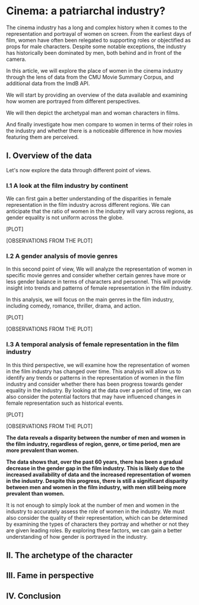 # Cinema: a patriarchal industry?

The cinema industry has a long and complex history when it comes to the representation and portrayal of women on screen. From the earliest days of film, women have often been relegated to supporting roles or objectified as props for male characters. Despite some notable exceptions, the industry has historically been dominated by men, both behind and in front of the camera.

In this article, we will explore the place of women in the cinema industry through the lens of data from the CMU Movie Summary Corpus, and additional data from the ImdB API.

We will start by providing an overview of the data available and examining how women are portrayed from different perspectives.

We will then depict the archetypal man and woman characters in films.

And finally investigate how men compare to women in terms of their roles in the industry and whether there is a noticeable difference in how movies featuring them are perceived.

## I. Overview of the data

Let's now explore the data through different point of views.

### I.1 A look at the film industry by continent

We can first gain a better understanding of the disparities in female representation in the film industry across different regions. We can anticipate that the ratio of women in the industry will vary across regions, as gender equality is not uniform across the globe.

[PLOT]

[OBSERVATIONS FROM THE PLOT]

### I.2 A gender analysis of movie genres

In this second point of view, We will analyze the representation of women in specific movie genres and consider whether certain genres have more or less gender balance in terms of characters and personnel. This will provide insight into trends and patterns of female representation in the film industry.

In this analysis, we will focus on the main genres in the film industry, including comedy, romance, thriller, drama, and action.

[PLOT]

[OBSERVATIONS FROM THE PLOT]

### I.3 A temporal analysis of female representation in the film industry

In this third perspective, we will examine how the representation of women in the film industry has changed over time. This analysis will allow us to identify any trends or patterns in the representation of women in the film industry and consider whether there has been progress towards gender equality in the industry. By looking at the data over a period of time, we can also consider the potential factors that may have influenced changes in female representation such as historical events.

[PLOT]

[OBSERVATIONS FROM THE PLOT]

**The data reveals a disparity between the number of men and women in the film industry, regardless of region, genre, or time period, men are more prevalent than women.**

**The data shows that, over the past 60 years, there has been a gradual decrease in the gender gap in the film industry. This is likely due to the increased availability of data and the increased representation of women in the industry. Despite this progress, there is still a significant disparity between men and women in the film industry, with men still being more prevalent than women.**

It is not enough to simply look at the number of men and women in the industry to accurately assess the role of women in the industry. We must also consider the quality of their representation, which can be determined by examining the types of characters they portray and whether or not they are given leading roles. By exploring these factors, we can gain a better understanding of how gender is portrayed in the industry.

## II. The archetype of the character

## III. Fame in perspective

## IV. Conclusion


<html>
  <head>
    <!-- Load the Plotly library -->
    <script src="https://cdn.plot.ly/plotly-latest.min.js"></script>
  </head>
  <body>
    <!-- Create a div to hold the chart -->
    <div id="myDiv"></div>
    <script>
      // Set chart data
      var data = [{
        x: [1, 2, 3, 4, 5],
        y: [1, 2, 4, 8, 16]
      }];

      // Set chart layout
      var layout = {
        title: 'Line Chart',
        xaxis: {
          title: 'X axis'
        },
        yaxis: {
          title: 'Y axis'
        }
      };

      // Plot the chart
      Plotly.newPlot('myDiv', data, layout);
    </script>
  </body>
</html>
